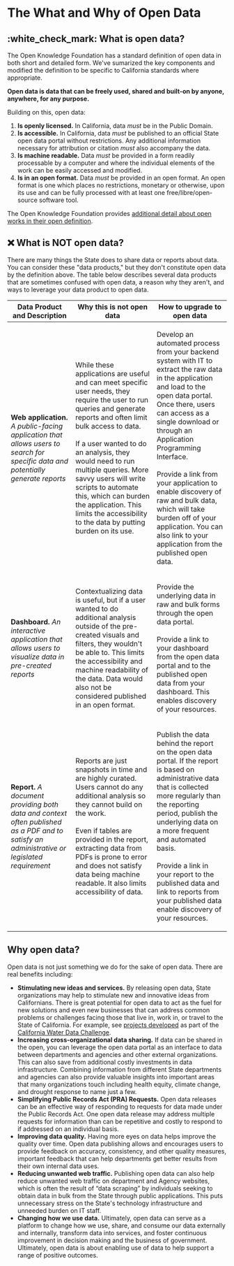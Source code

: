 # The What and Why of Open Data

## :white\_check\_mark: What is open data?

The Open Knowledge Foundation has a standard definition of open data in both short and detailed form. We've sumarized the key components and modified the definition to be specific to California standards where appropriate.

**Open data is data that can be freely used, shared and built-on by anyone, anywhere, for any purpose.**

Building on this, open data:

1. **Is openly licensed.** In California, data _must_ be in the Public Domain.
2. **Is accessible.** In California, data _must_ be published to an official State open data portal without restrictions. Any additional information necessary for attribution or citation _must_ also accompany the data.
3. **Is machine readable.** Data _must_ be provided in a form readily processable by a computer and where the individual elements of the work can be easily accessed and modified.
4. **Is in an open format.** Data _must_ be provided in an open format. An open format is one which places no restrictions, monetary or otherwise, upon its use and can be fully processed with at least one free/libre/open-source software tool.

The Open Knowledge Foundation provides [additional detail about open works in their open definition](https://opendefinition.org/od/2.1/en/).

## :x: What is NOT open data?

There are many things the State does to share data or reports about data. You can consider these "data products," but they don't constitute open data by the definition above. The table below describes several data products that are sometimes confused with open data, a reason why they aren't, and ways to leverage your data product to open data.

| Data Product and Description                                                                                                                 | Why this is not open data                                                                                                                                                                                                                                                                                                                                                                                                        | How to upgrade to open data                                                                                                                                                                                                                                                                                                                                                                                                                                    |
| -------------------------------------------------------------------------------------------------------------------------------------------- | -------------------------------------------------------------------------------------------------------------------------------------------------------------------------------------------------------------------------------------------------------------------------------------------------------------------------------------------------------------------------------------------------------------------------------- | -------------------------------------------------------------------------------------------------------------------------------------------------------------------------------------------------------------------------------------------------------------------------------------------------------------------------------------------------------------------------------------------------------------------------------------------------------------- |
| **Web application.** _A public-facing application that allows users to search for specific data and potentially generate reports_            | <p>While these applications are useful and can meet specific user needs, they require the user to run queries and generate reports and often limit bulk access to data. <br><br>If a user wanted to do an analysis, they would need to run multiple queries. More savvy users will write scripts to automate this, which can burden the application. This limits the accessibility to the data by putting burden on its use.</p> | <p>Develop an automated process from your backend system with IT to extract the raw data in the application and load to the open data portal. Once there, users can access as a single download or through an Application Programming Interface.<br><br>Provide a link from your application to enable discovery of raw and bulk data, which will take burden off of your application. You can also link to your application from the published open data.</p> |
| **Dashboard.** _An interactive application that allows users to visualize data in pre-created reports_                                       | Contextualizing data is useful, but if a user wanted to do additional analysis outside of the pre-created visuals and filters, they wouldn't be able to. This limits the accessibility and machine readability of the data. Data would also not be considered published in an open format.                                                                                                                                       | <p>Provide the underlying data in raw and bulk forms through the open data portal. <br><br>Provide a link to your dashboard from the open data portal and to the published open data from your dashboard. This enables discovery of your resources.</p>                                                                                                                                                                                                        |
| **Report.** _A document providing both data and context often published as a PDF and to satisfy an administrative or legislated requirement_ | <p>Reports are just snapshots in time and are highly curated. Users cannot do any additional analysis so they cannot build on the work. <br><br>Even if tables are provided in the report, extracting data from PDFs is prone to error and does not satisfy data being machine readable. It also limits accessibility of data.</p>                                                                                               | <p>Publish the data behind the report on the open data portal. If the report is based on administrative data that is collected more regularly than the reporting period, publish the underlying data on a more frequent and automated basis.<br><br>Provide a link in your report to the published data and link to reports from your published data enable discovery of your resources.</p>                                                                   |

## Why open data?

Open data is not just something we do for the sake of open data. There are real benefits including:

* **Stimulating new ideas and services.** By releasing open data, State organizations may help to stimulate new and innovative ideas from Californians. There is great potential for open data to act as the fuel for new solutions and even new businesses that can address common problems or challenges facing those that live in, work in, or travel to the State of California. For example, see [projects developed](https://waterdatacollaborative.github.io/project/) as part of the [California Water Data Challenge](https://waterchallenge.data.ca.gov).
* **Increasing cross-organizational data sharing.** If data can be shared in the open, you can leverage the open data portal as an interface to data between departments and agencies and other external organizations. This can also save from additional costly investments in data infrastructure. Combining information from different State departments and agencies can also provide valuable insights into important areas that many organizations touch including health equity, climate change, and drought response to name just a few.
* **Simplifying Public Records Act (PRA) Requests.** Open data releases can be an effective way of responding to requests for data made under the Public Records Act. One open data release may address multiple requests for information than can be repetitive and costly to respond to if addressed on an individual basis.
* **Improving data quality.** Having more eyes on data helps improve the quality over time. Open data publishing allows and encourages users to provide feedback on accuracy, consistency, and other quality measures, important feedback that can help departments get better results from their own internal data uses.&#x20;
* **Reducing unwanted web traffic.** Publishing open data can also help reduce unwanted web traffic on department and Agency websites, which is often the result of “data scraping” by individuals seeking to obtain data in bulk from the State through public applications. This puts unnecessary stress on the State's technology infrastructure and unneeded burden on IT staff.
* **Changing how we use data.** Ultimately, open data can serve as a platform to change how we use, share, and consume our data externally and internally, transform data into services, and foster continuous improvement in decision making and the business of government. Ultimately, open data is about enabling use of data to help support a range of positive outcomes.

